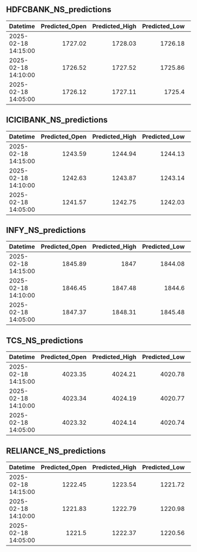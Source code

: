 ## HDFCBANK_NS_predictions
| Datetime            |   Predicted_Open |   Predicted_High |   Predicted_Low |   Predicted_Close |   Predicted_Volume |
|:--------------------|-----------------:|-----------------:|----------------:|------------------:|-------------------:|
| 2025-02-18 14:15:00 |          1727.02 |          1728.03 |         1726.18 |           1726.97 |             107760 |
| 2025-02-18 14:10:00 |          1726.52 |          1727.52 |         1725.86 |           1726.56 |             103927 |
| 2025-02-18 14:05:00 |          1726.12 |          1727.11 |         1725.4  |           1726.14 |             104363 |

## ICICIBANK_NS_predictions
| Datetime            |   Predicted_Open |   Predicted_High |   Predicted_Low |   Predicted_Close |   Predicted_Volume |
|:--------------------|-----------------:|-----------------:|----------------:|------------------:|-------------------:|
| 2025-02-18 14:15:00 |          1243.59 |          1244.94 |         1244.13 |           1244.29 |            60598.7 |
| 2025-02-18 14:10:00 |          1242.63 |          1243.87 |         1243.14 |           1243.3  |            57281.6 |
| 2025-02-18 14:05:00 |          1241.57 |          1242.75 |         1242.03 |           1242.19 |            58278.6 |

## INFY_NS_predictions
| Datetime            |   Predicted_Open |   Predicted_High |   Predicted_Low |   Predicted_Close |   Predicted_Volume |
|:--------------------|-----------------:|-----------------:|----------------:|------------------:|-------------------:|
| 2025-02-18 14:15:00 |          1845.89 |          1847    |         1844.08 |           1846.63 |            51805.2 |
| 2025-02-18 14:10:00 |          1846.45 |          1847.48 |         1844.6  |           1846.95 |            48737.2 |
| 2025-02-18 14:05:00 |          1847.37 |          1848.31 |         1845.48 |           1847.62 |            45794.4 |

## TCS_NS_predictions
| Datetime            |   Predicted_Open |   Predicted_High |   Predicted_Low |   Predicted_Close |   Predicted_Volume |
|:--------------------|-----------------:|-----------------:|----------------:|------------------:|-------------------:|
| 2025-02-18 14:15:00 |          4023.35 |          4024.21 |         4020.78 |           4029.07 |            26081.2 |
| 2025-02-18 14:10:00 |          4023.34 |          4024.19 |         4020.77 |           4029.07 |            26092.8 |
| 2025-02-18 14:05:00 |          4023.32 |          4024.14 |         4020.74 |           4029.09 |            26135.9 |

## RELIANCE_NS_predictions
| Datetime            |   Predicted_Open |   Predicted_High |   Predicted_Low |   Predicted_Close |   Predicted_Volume |
|:--------------------|-----------------:|-----------------:|----------------:|------------------:|-------------------:|
| 2025-02-18 14:15:00 |          1222.45 |          1223.54 |         1221.72 |           1222.69 |            83127.9 |
| 2025-02-18 14:10:00 |          1221.83 |          1222.79 |         1220.98 |           1222.06 |            85736   |
| 2025-02-18 14:05:00 |          1221.5  |          1222.37 |         1220.56 |           1221.73 |            88544.1 |


